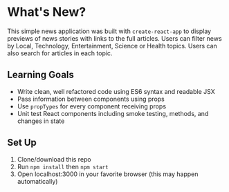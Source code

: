 # What's New?

This simple news application was built with `create-react-app` to display previews of news stories with links to the full articles. Users can filter news by Local, Technology, Entertainment, Science or Health topics. Users can also search for articles in each topic.

## Learning Goals
- Write clean, well refactored code using ES6 syntax and readable JSX
- Pass information between components using props
- Use `propTypes` for every component receiving props
- Unit test React components including smoke testing, methods, and changes in state

## Set Up

1. Clone/download this repo
2. Run `npm install` then `npm start`
3. Open localhost:3000 in your favorite browser (this may happen automatically)
